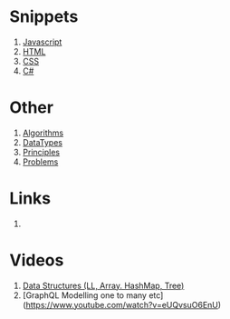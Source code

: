 # Snippets
1. [Javascript](https://github.com/hpt-dev/Snippets/blob/master/Javascript.md)
2. [HTML](https://github.com/hpt-dev/Snippets/blob/master/HTML.md)
3. [CSS](https://github.com/hpt-dev/Snippets/blob/master/CSS.md)
4. [C#](https://github.com/hpt-dev/Snippets/blob/master/C#.md)

# Other 
1. [Algorithms](https://github.com/hpt-dev/Snippets/blob/master/Algorithms.md)
2. [DataTypes](https://github.com/hpt-dev/Snippets/blob/master/DataTypes.md)
3. [Principles](https://github.com/hpt-dev/Snippets/blob/master/Principles.md)
4. [Problems](https://github.com/hpt-dev/Snippets/blob/master/Problems.md)

# Links
1. 

# Videos
1. [Data Structures (LL, Array. HashMap, Tree)](https://www.youtube.com/watch?v=sVxBVvlnJsM)
2. [GraphQL Modelling one to many etc] (https://www.youtube.com/watch?v=eUQvsuO6EnU)

